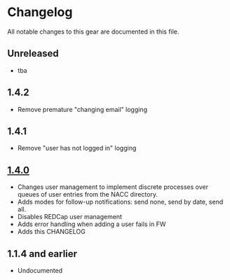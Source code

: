 # Changelog

All notable changes to this gear are documented in this file.

## Unreleased

* tba
  
## 1.4.2

* Remove premature "changing email" logging

## 1.4.1

* Remove "user has not logged in" logging

## [1.4.0](https://github.com/naccdata/flywheel-gear-extensions/pull/114)

* Changes user management to implement discrete processes over queues of user
  entries from the NACC directory.
* Adds modes for follow-up notifications: send none, send by date, send all.
* Disables REDCap user management
* Adds error handling when adding a user fails in FW
* Adds this CHANGELOG

## 
## 1.1.4 and earlier

* Undocumented
